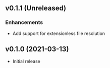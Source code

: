 ## v0.1.1 (Unreleased)

### Enhancements

- Add support for extensionless file resolution

## v0.1.0 (2021-03-13)

- Initial release
